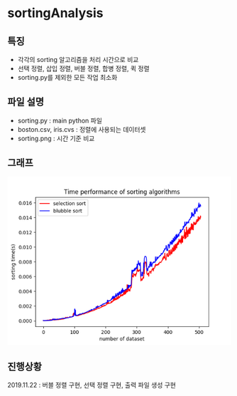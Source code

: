 # sortingAnalysis

## 특징
* 각각의 sorting 알고리즘을 처리 시간으로 비교
* 선택 정렬, 삽입 정렬, 버블 정렬, 합병 정렬, 퀵 정렬
* sorting.py를 제외한 모든 작업 최소화

## 파일 설명
* sorting.py : main python 파일
* boston.csv, iris.cvs : 정렬에 사용되는 데이터셋
* sorting.png : 시간 기준 비교


## 그래프
![Alt text](sorting.png)

## 진행상황
2019.11.22 : 버블 정렬 구현, 선택 정렬 구현, 출력 파일 생성 구현
